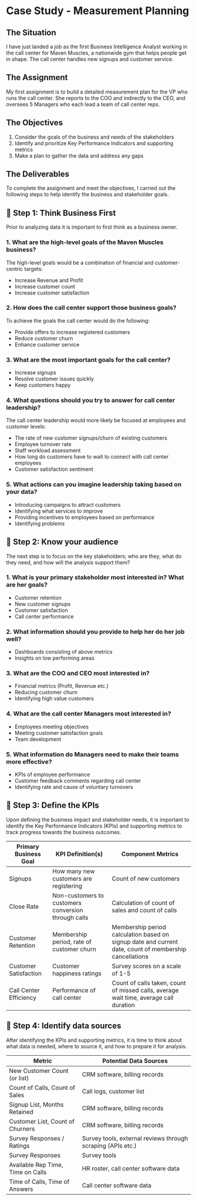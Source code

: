 # Case Study - Measurement Planning

## The Situation

I have just landed a job as the first Business Intelligence Analyst working in the call center for Maven Muscles, a nationwide gym that helps people get in shape. The call center handles new signups and customer service.

## The Assignment

My first assignment is to build a detailed measurement plan for the VP who runs the call center. She reports to the COO and indirectly to the CEO, and oversees 5 Managers who each lead a team of call center reps.

## The Objectives

1. Consider the goals of the business and needs of the stakeholders
2. Identify and prioritize Key Performance Indicators and supporting metrics
3. Make a plan to gather the data and address any gaps

## The Deliverables

To complete the assignment and meet the objectives, I carried out the following steps to help identify the business and stakeholder goals.

## 📌 Step 1: Think Business First

Prior to analyzing data it is important to first think as a business owner.

### 1. What are the high-level goals of the Maven Muscles business?

The high-level goals would be a combination of financial and customer-centric targets:

- Increase Revenue and Profit
- Increase customer count
- Increase customer satisfaction

### 2. How does the call center support those business goals?

To achieve the goals the call center would do the following:

- Provide offers to increase registered customers
- Reduce customer churn
- Enhance customer service

### 3. What are the most important goals for the call center?

- Increase signups
- Resolve customer issues quickly
- Keep customers happy

### 4. What questions should you try to answer for call center leadership?

The call center leadership would more likely be focused at employees and customer levels:
- The rate of new customer signups/churn of existing customers
- Employee turnover rate
- Staff workload assessment
- How long do customers have to wait to connect with call center employees
- Customer satisfaction sentiment

### 5. What actions can you imagine leadership taking based on your data?

- Introducing campaigns to attract customers
- Identifying what services to improve
- Providing incentives to employees based on performance
- Identifying problems

## 📌 Step 2: Know your audience

The next step is to focus on the key stakeholders; who are they, what do they need, and how will the analysis support them?

### 1. What is your primary stakeholder most interested in? What are her goals?

- Customer retention
- New customer signups
- Customer satisfaction
- Call center performance


### 2. What information should you provide to help her do her job well?

- Dashboards consisting of above metrics
- Insights on low performing areas

### 3. What are the COO and CEO most interested in?

- Financial metrics (Profit, Revenue etc.)
- Reducing customer churn
- Identifying high value customers

### 4. What are the call center Managers most interested in?

- Employees meeting objectives
- Meeting customer satisfaction goals
- Team development

### 5. What information do Managers need to make their teams more effective?

- KPIs of employee performance
- Customer feedback comments regarding call center
- Identifying rate and cause of voluntary turnovers

## 📌 Step 3: Define the KPIs

Upon defining the business impact and stakeholder needs, it is important to identify the Key Performance Indicators (KPIs) and supporting metrics to track progress towards the business outcomes.

| Primary Business Goal | KPI Definition(s) | Component Metrics |
| --- | --- | --- |
| Signups | How many new customers are registering | Count of new customers |
| Close Rate | Non-customers to customers conversion through calls | Calculation of count of sales and count of calls |
| Customer Retention | Membership period, rate of customer churn | Membership period calculation based on signup date and current date, count of membership cancellations |
| Customer Satisfaction | Customer happiness ratings | Survey scores on a scale of 1-5 |
| Call Center Efficiency | Performance of call center | Count of calls taken, count of missed calls, average wait time, average call duration |

## 📌 Step 4: Identify data sources

After identifying the KPIs and supporting metrics, it is time to think about what data is needed, where to source it, and how to prepare it for analysis.

| Metric | Potential Data Sources | 
| --- | --- |
| New Customer Count (or list) | CRM software, billing records |
| Count of Calls, Count of Sales | Call logs, customer list |
| Signup List, Months Retained | CRM software, billing records |
| Customer List, Count of Churners | CRM software, billing records |
| Survey Responses / Ratings | Survey tools, external reviews through scraping (APIs etc.) |
| Survey Responses | Survey tools |
| Available Rep Time, Time on Calls | HR roster, call center software data |
| Time of Calls, Time of Answers | Call center software data |
